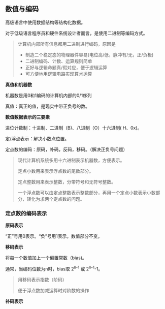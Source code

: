 ## 数值与编码

高级语言中使用数据结构等结构化数据。

对于低级语言程序员和硬件系统设计者而言，是使用二进制等编码方式。

> 计算机内部所有信息都用二进制进行编码，原因是
>
> - 制造二个稳定态的物理器件容易(电位高/低，脉冲有/无，正/负极)
> - 二进制编码、计数、运算规则简单
> - 正好与逻辑命题真/假对应，便于逻辑运算
> - 可方便地用逻辑电路实现算术运算

**真值和机器数**

机器数是用0和1编码的计算机内部的0/1序列

真值：真正的值，是现实中带正负号的数。

**数值数据表示的三要素**

进位计数制：十进制、二进制（B)、八进制（O）十六进制( H、0x)。

定/浮点表示：解决小数点位置。

定点数的编码：原码，补码，反码，移码。（解决正负号问题）

> 现代计算机系统多用十六进制表示机器数，方便表示。
>
> 定点小数用来表示浮点数的尾数部分。
>
> 定点整数用来表示整数，分带符号和无符号整数。
>
> 一个浮点数可以由定点整数表示整数部分，再用一个定点小数表示小数部分，转化为求两个定点数的问题。

### 定点数的编码表示

**原码表示**

“正”号用0表示。“负”号用1表示。数值部分不变。

**移码表示**

将每一个数值加上一个偏置常数（bias)。

通常，当编码位数为n时，bias取 2<sup>n-1</sup> 或 2<sup>n-1</sup>-1。

> 用移码表示指数（阶码）
>
> 便于浮点数加减运算时对阶数的操作

**补码表示**





